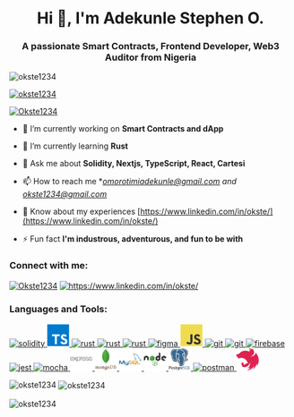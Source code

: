 
<h1 align="center">Hi 👋, I'm Adekunle Stephen O.</h1>
<h3 align="center">A passionate Smart Contracts, Frontend Developer, Web3 Auditor from Nigeria</h3>

<p align="left"> <img src="https://komarev.com/ghpvc/?username=okste1234&label=Profile%20views&color=0e75b6&style=flat" alt="okste1234" /> </p>

<p align="left"> <a href="https://github.com/ryo-ma/github-profile-trophy"><img src="https://github-profile-trophy.vercel.app/?username=okste1234" alt="okste1234" /></a> </p>

<p align="left"> <a href="https://twitter.com/Okste1234" target="blank"><img src="https://img.shields.io/twitter/follow/Okste1234?logo=twitter&style=for-the-badge" alt="Okste1234" /></a> </p>

- 🔭 I’m currently working on **Smart Contracts and dApp**

- 🌱 I’m currently learning **Rust**

- 💬 Ask me about **Solidity, Nextjs, TypeScript, React, Cartesi**

- 📫 How to reach me **omorotimiadekunle@gmail.com *and okste1234@gmail.com** 

- 📄 Know about my experiences [https://www.linkedin.com/in/okste/](https://www.linkedin.com/in/okste/)

- ⚡ Fun fact **I'm industrous, adventurous, and fun to be with**

<h3 align="left">Connect with me:</h3>
<p align="left">
<a href="https://twitter.com/Okste1234" target="blank"><img align="center" src="https://raw.githubusercontent.com/rahuldkjain/github-profile-readme-generator/master/src/images/icons/Social/twitter.svg" alt="Okste1234" height="30" width="40" /></a>
<a href="https://www.linkedin.com/in/okste/" target="blank"><img align="center" src="https://raw.githubusercontent.com/rahuldkjain/github-profile-readme-generator/master/src/images/icons/Social/linked-in-alt.svg" alt="https://www.linkedin.com/in/okste/" height="30" width="40" /></a>
</p>

<h3 align="left">Languages and Tools:</h3>
<p align="left"> <a href="https://solidity-by-example.org/" target="_blank" rel="noreferrer"> <img src="https://svgur.com/i/eKG.svg" alt="solidity" width="40" height="40"/> </a> <a href="https://www.typescriptlang.org/" target="_blank" rel="noreferrer"> <img src="https://raw.githubusercontent.com/devicons/devicon/master/icons/typescript/typescript-original.svg" alt="typescript" width="40" height="40"/> </a><a href="https://www.rust-lang.org/" target="_blank" rel="noreferrer"> <img src="https://www.rust-lang.org/static/images/rust-logo-blk.svg" alt="rust" width="40" height="40"/> </a><a href="https://react.dev/" target="_blank" rel="noreferrer"> <img src="https://www.svgrepo.com/show/303500/react-1-logo.svg" alt="rust" width="40" height="40"/> </a><a href="https://nextjs.org/" target="_blank" rel="noreferrer"> <img src="https://www.svgrepo.com/show/354113/nextjs-icon.svg" alt="rust" width="40" height="40"/> </a><a href="https://www.figma.com/" target="_blank" rel="noreferrer"> <img src="https://www.vectorlogo.zone/logos/figma/figma-icon.svg" alt="figma" width="40" height="40"/> </a><a href="https://developer.mozilla.org/en-US/docs/Web/JavaScript" target="_blank" rel="noreferrer"> <img src="https://raw.githubusercontent.com/devicons/devicon/master/icons/javascript/javascript-original.svg" alt="javascript" width="40" height="40"/></a><a href="https://cartesi.io/" target="_blank" rel="noreferrer"> <img src="https://cryptologos.cc/logos/cartesi-ctsi-logo.png" alt="git" width="40" height="40"/> </a> <a href="https://git-scm.com/" target="_blank" rel="noreferrer"> <img src="https://www.vectorlogo.zone/logos/git-scm/git-scm-icon.svg" alt="git" width="40" height="40"/> </a> <a href="https://firebase.google.com/" target="_blank" rel="noreferrer"> <img src="https://www.vectorlogo.zone/logos/firebase/firebase-icon.svg" alt="firebase" width="40" height="40"/> </a> <a href="https://jestjs.io" target="_blank" rel="noreferrer"> <img src="https://www.vectorlogo.zone/logos/jestjsio/jestjsio-icon.svg" alt="jest" width="40" height="40"/> </a> <a href="https://mochajs.org" target="_blank" rel="noreferrer"> <img src="https://www.vectorlogo.zone/logos/mochajs/mochajs-icon.svg" alt="mocha" width="40" height="40"/> </a><a href="https://expressjs.com" target="_blank" rel="noreferrer"> <img src="https://raw.githubusercontent.com/devicons/devicon/master/icons/express/express-original-wordmark.svg" alt="express" width="40" height="40"/> </a> <a href="https://www.mongodb.com/" target="_blank" rel="noreferrer"> <img src="https://raw.githubusercontent.com/devicons/devicon/master/icons/mongodb/mongodb-original-wordmark.svg" alt="mongodb" width="40" height="40"/> </a> <a href="https://www.mysql.com/" target="_blank" rel="noreferrer"> <img src="https://raw.githubusercontent.com/devicons/devicon/master/icons/mysql/mysql-original-wordmark.svg" alt="mysql" width="40" height="40"/> </a> <a href="https://nodejs.org" target="_blank" rel="noreferrer"> <img src="https://raw.githubusercontent.com/devicons/devicon/master/icons/nodejs/nodejs-original-wordmark.svg" alt="nodejs" width="40" height="40"/> </a> <a href="https://www.postgresql.org" target="_blank" rel="noreferrer"> <img src="https://raw.githubusercontent.com/devicons/devicon/master/icons/postgresql/postgresql-original-wordmark.svg" alt="postgresql" width="40" height="40"/> </a> <a href="https://postman.com" target="_blank" rel="noreferrer"> <img src="https://www.vectorlogo.zone/logos/getpostman/getpostman-icon.svg" alt="postman" width="40" height="40"/> </a> <a href="https://nestjs.com/" target="_blank" rel="noreferrer"> <img src="https://raw.githubusercontent.com/devicons/devicon/master/icons/nestjs/nestjs-plain.svg" alt="nestjs" width="40" height="40"/> </a> </p>

<p><img align="left" src="https://github-readme-stats.vercel.app/api/top-langs?username=okste1234&show_icons=true&locale=en&layout=compact" alt="okste1234" /></p>

<p>&nbsp;<img align="center" src="https://github-readme-stats.vercel.app/api?username=okste1234&show_icons=true&locale=en" alt="okste1234" /></p>

<p><img align="center" src="https://github-readme-streak-stats.herokuapp.com/?user=okste1234&" alt="okste1234" /></p>
